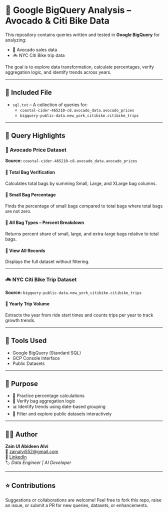 # 🍃 Google BigQuery Analysis – Avocado & Citi Bike Data

This repository contains queries written and tested in **Google BigQuery** for analyzing:
- 🥑 Avocado sales data
- 🚲 NYC Citi Bike trip data

The goal is to explore data transformation, calculate percentages, verify aggregation logic, and identify trends across years.

---

## 📁 Included File

- `sql.txt` – A collection of queries for:
  - `coastal-cider-465210-c8.avocado_data.avocado_prices`
  - `bigquery-public-data.new_york_citibike.citibike_trips`

---

## 🧠 Query Highlights

### 🥑 Avocado Price Dataset

**Source:** `coastal-cider-465210-c8.avocado_data.avocado_prices`

#### 🔹 Total Bag Verification
Calculates total bags by summing Small, Large, and XLarge bag columns.

#### 🔹 Small Bag Percentage
Finds the percentage of small bags compared to total bags where total bags are not zero.

#### 🔹 All Bag Types – Percent Breakdown
Returns percent share of small, large, and extra-large bags relative to total bags.

#### 🔹 View All Records
Displays the full dataset without filtering.

---

### 🚲 NYC Citi Bike Trip Dataset

**Source:** `bigquery-public-data.new_york_citibike.citibike_trips`

#### 🔹 Yearly Trip Volume
Extracts the year from ride start times and counts trips per year to track growth trends.

---

## 🧰 Tools Used

- Google BigQuery (Standard SQL)
- GCP Console Interface
- Public Datasets

---

## 🎯 Purpose

- 🧪 Practice percentage calculations
- 🔁 Verify bag aggregation logic
- 📊 Identify trends using date-based grouping
- 🧹 Filter and explore public datasets interactively

---

## 🙋‍♂️ Author

**Zain Ul Abideen Alvi**  
📧 zainalvi552@gmail.com  
🔗 [LinkedIn](https://www.linkedin.com/in/zain-ul-abideen-alvi-32b3b6275/)  
🏷️ *Data Engineer | AI Developer*

---

## ⭐ Contributions

Suggestions or collaborations are welcome! Feel free to fork this repo, raise an issue, or submit a PR for new queries, datasets, or enhancements.
